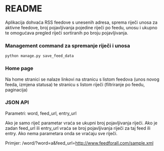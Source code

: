 # README #

Aplikacija dohvaća RSS feedove s unesenih adresa, sprema riječi unosa za aktivne feedove, broj pojavljivanja pojedine riječi po feedu, unosu i ukupno te omogućava pregled riječi sortiranih po broju pojavljivanja.

### Management command za spremanje riječi i unosa ###

    python manage.py save_feed_data

### Home page ###

Na home stranici se nalaze linkovi na stranicu s listom feedova (unos novog feeda, izmjena statusa) te stranicu s listom riječi (filtriranje po feedu, paginacija)

### JSON API ###

Parametri: word, feed_url, entry_url

Ako je samo riječ parametar vraća se ukupni broj pojavljivanja riječi. Ako je zadan feed_url ili entry_url vraća se broj pojavljivanja riječi za taj feed ili entry. Ako nema parametara onda se vraćaju sve riječi.

Primjer: /word/?word=a&feed_url=http://www.feedforall.com/sample.xml